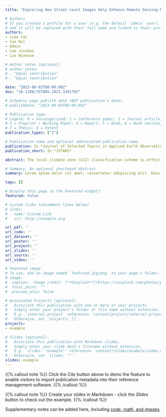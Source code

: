 ```yaml
---
title: "Exploring How Street-level Images Help Enhance Remote Sensing-based Local Climate Zone Mapping"

# Authors
# If you created a profile for a user (e.g. the default `admin` user), write the username (folder name) here 
# and it will be replaced with their full name and linked to their profile.
authors:
- Liao Cai
- Cao Rui
- Admin
- Cao Jinzhou
- Luo Nianxue

# Author notes (optional)
# author_notes:
# - "Equal contribution"
# - "Equal contribution"

date: "2023-08-03T00:00:00Z"
doi: "10.1109/JSTARS.2023.3301792"

# Schedule page publish date (NOT publication's date).
# publishDate: "2023-08-03T00:00:00Z"

# Publication type.
# Legend: 0 = Uncategorized; 1 = Conference paper; 2 = Journal article;
# 3 = Preprint / Working Paper; 4 = Report; 5 = Book; 6 = Book section;
# 7 = Thesis; 8 = Patent
publication_types: ["2"]

# Publication name and optional abbreviated publication name.
publication: In *Journal of Selected Topics in Applied Earth Observations and Remote Sensing*
publication_short: In *JSTARS*

abstract: The local climate zone (LCZ) classification scheme is effective for climatic studies, and thus, timely and accurate LCZ mapping becomes critical for scientific climate research. Remote sensing images can efficiently capture the information of large-scale landscapes overhead, while street-level images can supplement the ground-level information, thus helping improve the LCZ mapping. Previous study has proven the usefulness of street-level images in enhancing LCZ mapping results; however, how they help to improve the results still remains unexplored. To unveil the underlying mechanism and fill the gap, in this study, the feature importance analysis is performed on classification experiments using different data sources to reveal the contributions of different components, while feature correlation analysis is adopted to find the relationship between street view images and key LCZ indicators. The results show that fusing street view images can help improve the classification performance considerably, especially for compact urban types such as compact highrise and compact midrise. In addition, the results further show that the building and sky information embedded in the street view images contribute the most. The feature correlation analysis further demonstrates their strong correlations with key LCZ indicators, which define the LCZ scheme. The findings of the study can help us better understand how street-level images can contribute to LCZ mapping and facilitate future urban climate studies.

# Summary. An optional shortened abstract.
summary: Lorem ipsum dolor sit amet, consectetur adipiscing elit. Duis posuere tellus ac convallis placerat. Proin tincidunt magna sed ex sollicitudin condimentum.

tags: []

# Display this page in the Featured widget?
featured: False

# Custom links (uncomment lines below)
# links:
# - name: Custom Link
#   url: http://example.org

url_pdf: ''
url_code: ''
url_dataset: ''
url_poster: ''
url_project: ''
url_slides: ''
url_source: ''
url_video: ''

# Featured image
# To use, add an image named `featured.jpg/png` to your page's folder. 
# image:
#  caption: 'Image credit: [**Unsplash**](https://unsplash.com/photos/pLCdAaMFLTE)'
#  focal_point: ""
#  preview_only: false

# Associated Projects (optional).
#   Associate this publication with one or more of your projects.
#   Simply enter your project's folder or file name without extension.
#   E.g. `internal-project` references `content/project/internal-project/index.md`.
#   Otherwise, set `projects: []`.
projects:
- example

# Slides (optional).
#   Associate this publication with Markdown slides.
#   Simply enter your slide deck's filename without extension.
#   E.g. `slides: "example"` references `content/slides/example/index.md`.
#   Otherwise, set `slides: ""`.
slides: example
---
```


{{% callout note %}}
Click the *Cite* button above to demo the feature to enable visitors to import publication metadata into their reference management software.
{{% /callout %}}

{{% callout note %}}
Create your slides in Markdown - click the *Slides* button to check out the example.
{{% /callout %}}

Supplementary notes can be added here, including [code, math, and images](https://wowchemy.com/docs/writing-markdown-latex/).
